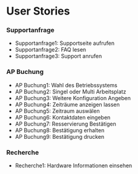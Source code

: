 # User Stories
### Supportanfrage
 - Supportanfrage1: Supportseite aufrufen
 - Supportanfrage2: FAQ lesen
 - Supportanfrage3: Support anrufen

### AP Buchung
- AP Buchung1: Wahl des Betriebssystems
- AP Buchung2: Singel oder Multi Arbeitsplatz
- AP Buchung3: Weitere Konfiguration Angeben
-  AP Buchung4: Zeiträume anzeigen lassen
-  AP Buchung5: Zeitraum auswälen 
-  AP Buchung6: Kontaktdaten eingeben
- AP Buchung7: Resservierung Bestätigen
-  AP Buchung8: Bestätigung erhalten
-  AP Buchung9: Bestätigung drucken

### Recherche
- Recherche1: Hardware Informationen einsehen


